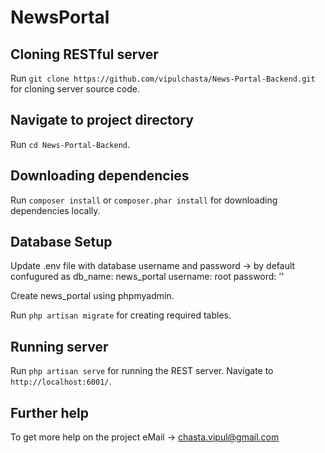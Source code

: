 # NewsPortal

## Cloning RESTful server

Run `git clone https://github.com/vipulchasta/News-Portal-Backend.git` for cloning server source code.

## Navigate to project directory

Run `cd News-Portal-Backend`.

## Downloading dependencies

Run `composer install` or `composer.phar install` for downloading dependencies locally.

## Database Setup

Update .env file with database username and password -> by default confugured as
    db_name:  news_portal
    username: root
    password: '' <Blank>

Create news_portal using phpmyadmin.

Run `php artisan migrate` for creating required tables.

## Running server

Run `php artisan serve` for running the REST server. Navigate to `http://localhost:6001/`.

## Further help

To get more help on the project eMail -> chasta.vipul@gmail.com

